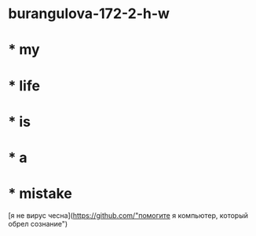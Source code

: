 # burangulova-172-2-h-w
# * my
# * life
# * is
# * a
# * mistake
[я не вирус чесна](https://github.com/"помогите я компьютер, который обрел сознание")
